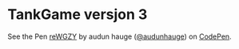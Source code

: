 # TankGame versjon 3

<p data-height="532" 
data-theme-id="0" 
data-slug-hash="reWGZY" 
data-default-tab="js" 
data-user="audunhauge" 
class="codepen">See the Pen 
<a href="http://codepen.io/audunhauge/pen/reWGZY/">reWGZY</a>
 by audun hauge 
 (<a href="http://codepen.io/audunhauge">@audunhauge</a>) 
 on <a href="http://codepen.io">CodePen</a>.</p>
<script async src="//assets.codepen.io/assets/embed/ei.js"></script>